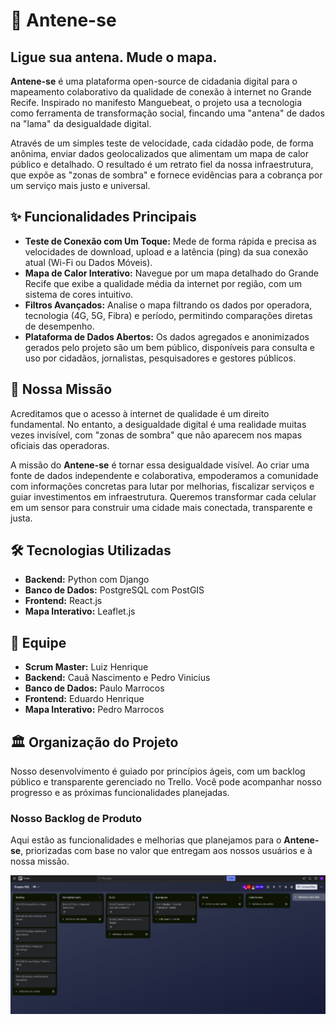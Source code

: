 # 📡 Antene-se

## Ligue sua antena. Mude o mapa.

**Antene-se** é uma plataforma open-source de cidadania digital para o mapeamento colaborativo da qualidade de conexão à internet no Grande Recife. Inspirado no manifesto Manguebeat, o projeto usa a tecnologia como ferramenta de transformação social, fincando uma "antena" de dados na "lama" da desigualdade digital.

Através de um simples teste de velocidade, cada cidadão pode, de forma anônima, enviar dados geolocalizados que alimentam um mapa de calor público e detalhado. O resultado é um retrato fiel da nossa infraestrutura, que expõe as "zonas de sombra" e fornece evidências para a cobrança por um serviço mais justo e universal.

## ✨ Funcionalidades Principais

* **Teste de Conexão com Um Toque:** Mede de forma rápida e precisa as velocidades de download, upload e a latência (ping) da sua conexão atual (Wi-Fi ou Dados Móveis).
* **Mapa de Calor Interativo:** Navegue por um mapa detalhado do Grande Recife que exibe a qualidade média da internet por região, com um sistema de cores intuitivo.
* **Filtros Avançados:** Analise o mapa filtrando os dados por operadora, tecnologia (4G, 5G, Fibra) e período, permitindo comparações diretas de desempenho.
* **Plataforma de Dados Abertos:** Os dados agregados e anonimizados gerados pelo projeto são um bem público, disponíveis para consulta e uso por cidadãos, jornalistas, pesquisadores e gestores públicos.

## 🎯 Nossa Missão

Acreditamos que o acesso à internet de qualidade é um direito fundamental. No entanto, a desigualdade digital é uma realidade muitas vezes invisível, com "zonas de sombra" que não aparecem nos mapas oficiais das operadoras.

A missão do **Antene-se** é tornar essa desigualdade visível. Ao criar uma fonte de dados independente e colaborativa, empoderamos a comunidade com informações concretas para lutar por melhorias, fiscalizar serviços e guiar investimentos em infraestrutura. Queremos transformar cada celular em um sensor para construir uma cidade mais conectada, transparente e justa.

## 🛠️ Tecnologias Utilizadas

* **Backend:** Python com Django
* **Banco de Dados:** PostgreSQL com PostGIS
* **Frontend:** React.js
* **Mapa Interativo:** Leaflet.js

## 👥 Equipe

* **Scrum Master:** Luiz Henrique
* **Backend:** Cauã Nascimento e Pedro Vinicius
* **Banco de Dados:** Paulo Marrocos
* **Frontend:** Eduardo Henrique
* **Mapa Interativo:** Pedro Marrocos

## 🏛️ Organização do Projeto

Nosso desenvolvimento é guiado por princípios ágeis, com um backlog público e transparente gerenciado no Trello. Você pode acompanhar nosso progresso e as próximas funcionalidades planejadas.

### Nosso Backlog de Produto

Aqui estão as funcionalidades e melhorias que planejamos para o **Antene-se**, priorizadas com base no valor que entregam aos nossos usuários e à nossa missão.

![Backlog do Produto no Trello](https://github.com/LouisLuos/Antene-se/blob/main/assets/printbacklog.png)
